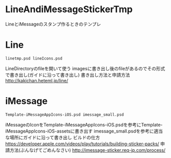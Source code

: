 # LineAndiMessageStickerTmp
LineとiMessageのスタンプ作るときのテンプレ


# Line

`linetmp.psd
lineIcons.psd`

LineDirectoryのfileを開いて使う
imagesに書き出し後のfileがあるのでその形式で書き出し(ガイドに沿って書き出し)
書き出し方法と申請方法
http://kakichan.heteml.jp/line/

# iMessage

`Template-iMessageAppIcons-iOS.psd
imessage_small.psd`

iMessageのIconをTemplate-iMessageAppIcons-iOS.psdを参考にTemplate-iMessageAppIcons-iOS-assetsに書き出す
imessage_small.psdを参考に適当な場所にガイドに沿って書き出し
ビルドの仕方
https://developer.apple.com/videos/play/tutorials/building-sticker-packs/
申請方法(ぶんなげてごめんなさい)
http://imessage-sticker.req-jp.com/process/

